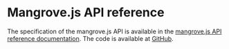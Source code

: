 # Mangrove.js API reference

The specification of the mangrove.js API is available in the [mangrove.js API reference documentation](https://code.mangrove.exchange/mangrove-js/). The code is available at [GitHub](https://github.com/mangrovedao/mangrove).
